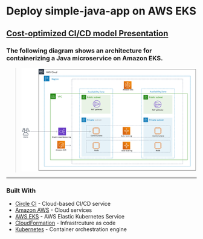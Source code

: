 # Deploy simple-java-app on AWS EKS

## [Cost-optimized CI/CD model Presentation​](files/Presentation.pdf)

### The following diagram shows an architecture for containerizing a Java microservice on Amazon EKS.

> ![EKS cluster diagram](files/eks-diagram.png)


-------------------------------------------------------------------------------------------------------------------------------------------------------

### Built With

- [Circle CI](www.circleci.com) - Cloud-based CI/CD service
- [Amazon AWS](https://aws.amazon.com/) - Cloud services
- [AWS EKS](https://aws.amazon.com/eks/) - AWS Elastic Kubernetes Service
- [CloudFormation](https://aws.amazon.com/cloudformation/) - Infrastrcuture as code
- [Kubernetes](https://kubernetes.io/) - Container orchestration engine
